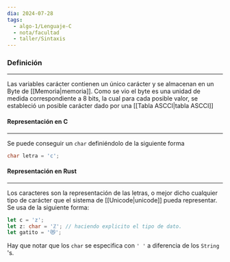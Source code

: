 ```yaml
---
dia: 2024-07-28
tags:
  - algo-1/Lenguaje-C
  - nota/facultad
  - taller/Sintaxis
---
```

### Definición
---
Las variables carácter contienen un único carácter y se almacenan en un Byte de [[Memoria|memoria]]. Como se vio el byte es una unidad de medida correspondiente a $8$ bits, la cual para cada posible valor, se estableció un posible carácter dado por una [[Tabla ASCCI|tabla ASCCI]]

#### Representación en C
---
Se puede conseguir un `char` definiéndolo de la siguiente forma
```c
char letra = 'c';
```

#### Representación en Rust
---
Los caracteres son la representación de las letras, o mejor dicho cualquier tipo de carácter que el sistema de [[Unicode|unicode]] pueda representar. Se usa de la siguiente forma:
``` rust
let c = 'z';
let z: char = 'ℤ'; // haciendo explicito el tipo de dato.
let gatito = '😻';
```

Hay que notar que los `char` se especifica con `' '` a diferencia de los `String` 's.
